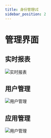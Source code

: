 ```yaml
---
title: 身份管理UI
sidebar_position: 2
---
```


# 管理界面

## 实时报表


![实时报表](/images/maxkey_mgt_rpt.png)

## 用户管理

![用户管理](/images/maxkey_mgt_users.png)

## 应用管理

![用户管理](/images/maxkey_mgt_apps.png)
